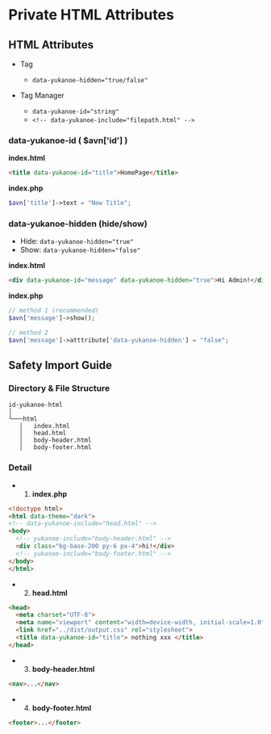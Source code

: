 # Private HTML Attributes

## HTML Attributes
 - Tag
   + `data-yukanoe-hidden="true/false"`

 - Tag Manager
   + `data-yukanoe-id="string"`
   + `<!-- data-yukanoe-include="filepath.html" -->`

### data-yukanoe-id ( $avn['id'] )
**index.html**
```html
<title data-yukanoe-id="title">HomePage</title>
```
**index.php**
```php
$avn['title']->text = "New Title";
```

### data-yukanoe-hidden (hide/show)

- Hide: `data-yukanoe-hidden="true"`
- Show: `data-yukanoe-hidden="false"`

**index.html**
```html
<div data-yukanoe-id="message" data-yukanoe-hidden="true">Hi Admin!</div>
```
**index.php**

```php
// method 1 (recommended)
$avn['message']->show();

// method 2
$avn['message']->atttribute['data-yukanoe-hidden'] = "false";
```

## Safety Import Guide

### Directory & File Structure
```
id-yukanoe-html
│
└───html
   │   index.html
   │   head.html
   │   body-header.html
   │   body-footer.html

```

### Detail

- 1. **index.php**
```html
<!doctype html>
<html data-theme="dark">
<!-- data-yukanoe-include="head.html" -->
<body>
  <!-- yukanoe-include="body-header.html" -->
  <div class="bg-base-200 py-6 px-4">hi!</div>
  <!-- yukanoe-include="body-footer.html" -->
</body>
</html>

```

- 2. **head.html**
```html
<head>
  <meta charset="UTF-8">
  <meta name="viewport" content="width=device-width, initial-scale=1.0">
  <link href="../dist/output.css" rel="stylesheet">
  <title data-yukanoe-id="title"> nothing xxx </title>
</head>
```

- 3. **body-header.html**
```html
<nav>...</nav>
```

- 4. **body-footer.html**
```html
<footer>...</footer>
```

